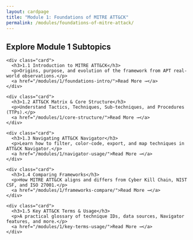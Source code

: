 ```yaml
---
layout: cardpage
title: "Module 1: Foundations of MITRE ATT&CK"
permalink: /modules/foundations-of-mitre-attack/
---
```


<section class="cards-section">
  <h2 class="section-title">Explore Module 1 Subtopics</h2>
  <div class="card-grid">

    <div class="card">
      <h3>1.1 Introduction to MITRE ATT&CK</h3>
      <p>Origins, purpose, and evolution of the framework from APT real-world observations.</p>
      <a href="/modules/1/foundations-intro/">Read More →</a>
    </div>

    <div class="card">
      <h3>1.2 ATT&CK Matrix & Core Structure</h3>
      <p>Understand Tactics, Techniques, Sub-techniques, and Procedures (TTPs).</p>
      <a href="/modules/1/core-structure/">Read More →</a>
    </div>

    <div class="card">
      <h3>1.3 Navigating ATT&CK Navigator</h3>
      <p>Learn how to filter, color-code, export, and map techniques in ATT&CK Navigator.</p>
      <a href="/modules/1/navigator-usage/">Read More →</a>
    </div>

    <div class="card">
      <h3>1.4 Comparing Frameworks</h3>
      <p>How MITRE ATT&CK aligns and differs from Cyber Kill Chain, NIST CSF, and ISO 27001.</p>
      <a href="/modules/1/frameworks-compare/">Read More →</a>
    </div>

    <div class="card">
      <h3>1.5 Key ATT&CK Terms & Usage</h3>
      <p>A practical glossary of technique IDs, data sources, Navigator features, and more.</p>
      <a href="/modules/1/key-terms-usage/">Read More →</a>
    </div>

  </div>
</section>